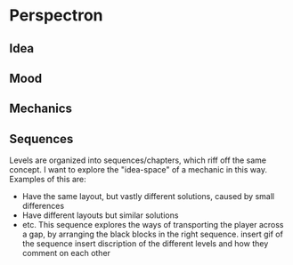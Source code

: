 # Perspectron

## Idea

## Mood

## Mechanics

## Sequences
Levels are organized into sequences/chapters, which riff off the same concept. I want to explore the "idea-space" of a mechanic in this way.
Examples of this are:
- Have the same layout, but vastly different solutions, caused by small differences
- Have different layouts but similar solutions
- etc.
This sequence explores the ways of transporting the player across a gap, by arranging the black blocks in the right sequence.
insert gif of the sequence
insert discription of the different levels and how they comment on each other

